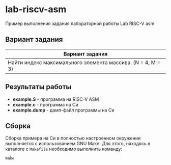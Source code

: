 # lab-riscv-asm

Пример выполнения задания лабораторной работы Lab RISC-V asm

## Вариант задания

Вариант задания |
--------------- |
Найти индекс максимального элемента массива. (N = 4, M = 3) |

## Результаты работы

* **example.S** - программа на RISC-V ASM
* **example.c** - программа на Си
* **example.dump** - дамп-файл программы на Си

## Сборка
Сборка примера на Си в полностью настроенном окружении выполняется с использованием GNU Make. Для этого, находясь в каталоге с `Makefile` необходимо выполнить команду:
```
make
```